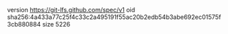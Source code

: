 version https://git-lfs.github.com/spec/v1
oid sha256:4a433a77c25f4c33c2a495191f55ac20b2edb54b3abe692ec01575f3cb880884
size 5226
